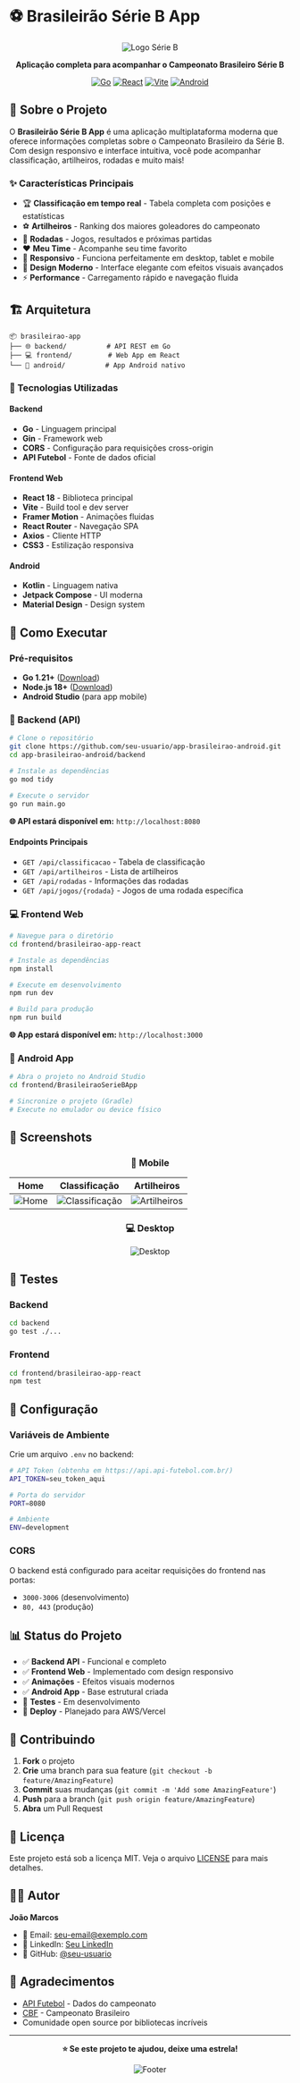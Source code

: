 # ⚽ Brasileirão Série B App

<div align="center">

![Logo Série B](frontend/brasileirao-app-react/src/assets/logo-serie-b.png)

**Aplicação completa para acompanhar o Campeonato Brasileiro Série B**

[![Go](https://img.shields.io/badge/Go-1.21+-00ADD8?style=for-the-badge&logo=go&logoColor=white)](https://golang.org/)
[![React](https://img.shields.io/badge/React-18+-61DAFB?style=for-the-badge&logo=react&logoColor=black)](https://reactjs.org/)
[![Vite](https://img.shields.io/badge/Vite-5+-646CFF?style=for-the-badge&logo=vite&logoColor=white)](https://vitejs.dev/)
[![Android](https://img.shields.io/badge/Android-Kotlin-3DDC84?style=for-the-badge&logo=android&logoColor=white)](https://developer.android.com/)

</div>

## 🌟 Sobre o Projeto

O **Brasileirão Série B App** é uma aplicação multiplataforma moderna que oferece informações completas sobre o Campeonato Brasileiro da Série B. Com design responsivo e interface intuitiva, você pode acompanhar classificação, artilheiros, rodadas e muito mais!

### ✨ Características Principais

- 🏆 **Classificação em tempo real** - Tabela completa com posições e estatísticas
- ⚽ **Artilheiros** - Ranking dos maiores goleadores do campeonato
- 📅 **Rodadas** - Jogos, resultados e próximas partidas
- ❤️ **Meu Time** - Acompanhe seu time favorito
- 📱 **Responsivo** - Funciona perfeitamente em desktop, tablet e mobile
- 🎨 **Design Moderno** - Interface elegante com efeitos visuais avançados
- ⚡ **Performance** - Carregamento rápido e navegação fluida

## 🏗️ Arquitetura

```
📦 brasileirao-app
├── 🌐 backend/          # API REST em Go
├── 💻 frontend/         # Web App em React
└── 📱 android/          # App Android nativo
```

### 🔧 Tecnologias Utilizadas

#### Backend
- **Go** - Linguagem principal
- **Gin** - Framework web
- **CORS** - Configuração para requisições cross-origin
- **API Futebol** - Fonte de dados oficial

#### Frontend Web
- **React 18** - Biblioteca principal
- **Vite** - Build tool e dev server
- **Framer Motion** - Animações fluidas
- **React Router** - Navegação SPA
- **Axios** - Cliente HTTP
- **CSS3** - Estilização responsiva

#### Android
- **Kotlin** - Linguagem nativa
- **Jetpack Compose** - UI moderna
- **Material Design** - Design system

## 🚀 Como Executar

### Pré-requisitos

- **Go 1.21+** ([Download](https://golang.org/dl/))
- **Node.js 18+** ([Download](https://nodejs.org/))
- **Android Studio** (para app mobile)

### 🎯 Backend (API)

```bash
# Clone o repositório
git clone https://github.com/seu-usuario/app-brasileirao-android.git
cd app-brasileirao-android/backend

# Instale as dependências
go mod tidy

# Execute o servidor
go run main.go
```

**🌐 API estará disponível em:** `http://localhost:8080`

#### Endpoints Principais
- `GET /api/classificacao` - Tabela de classificação
- `GET /api/artilheiros` - Lista de artilheiros
- `GET /api/rodadas` - Informações das rodadas
- `GET /api/jogos/{rodada}` - Jogos de uma rodada específica

### 💻 Frontend Web

```bash
# Navegue para o diretório
cd frontend/brasileirao-app-react

# Instale as dependências
npm install

# Execute em desenvolvimento
npm run dev

# Build para produção
npm run build
```

**🌐 App estará disponível em:** `http://localhost:3000`

### 📱 Android App

```bash
# Abra o projeto no Android Studio
cd frontend/BrasileiraoSerieBApp

# Sincronize o projeto (Gradle)
# Execute no emulador ou device físico
```

## 🎨 Screenshots

<div align="center">

### 📱 Mobile
| Home | Classificação | Artilheiros |
|------|---------------|-------------|
| ![Home](docs/screenshots/mobile-home.png) | ![Classificação](docs/screenshots/mobile-classificacao.png) | ![Artilheiros](docs/screenshots/mobile-artilheiros.png) |

### 💻 Desktop
![Desktop](docs/screenshots/desktop-overview.png)

</div>

## 🧪 Testes

### Backend
```bash
cd backend
go test ./...
```

### Frontend
```bash
cd frontend/brasileirao-app-react
npm test
```

## 🔧 Configuração

### Variáveis de Ambiente

Crie um arquivo `.env` no backend:

```bash
# API Token (obtenha em https://api.api-futebol.com.br/)
API_TOKEN=seu_token_aqui

# Porta do servidor
PORT=8080

# Ambiente
ENV=development
```

### CORS
O backend está configurado para aceitar requisições do frontend nas portas:
- `3000-3006` (desenvolvimento)
- `80, 443` (produção)

## 📊 Status do Projeto

- ✅ **Backend API** - Funcional e completo
- ✅ **Frontend Web** - Implementado com design responsivo
- ✅ **Animações** - Efeitos visuais modernos
- ✅ **Android App** - Base estrutural criada
- 🔄 **Testes** - Em desenvolvimento
- 🔄 **Deploy** - Planejado para AWS/Vercel

## 🤝 Contribuindo

1. **Fork** o projeto
2. **Crie** uma branch para sua feature (`git checkout -b feature/AmazingFeature`)
3. **Commit** suas mudanças (`git commit -m 'Add some AmazingFeature'`)
4. **Push** para a branch (`git push origin feature/AmazingFeature`)
5. **Abra** um Pull Request

## 📝 Licença

Este projeto está sob a licença MIT. Veja o arquivo [LICENSE](LICENSE) para mais detalhes.

## 👨‍💻 Autor

**João Marcos**
- 📧 Email: [seu-email@exemplo.com](mailto:seu-email@exemplo.com)
- 💼 LinkedIn: [Seu LinkedIn](https://linkedin.com/in/seu-perfil)
- 🐙 GitHub: [@seu-usuario](https://github.com/seu-usuario)

## 🙏 Agradecimentos

- [API Futebol](https://api.api-futebol.com.br/) - Dados do campeonato
- [CBF](https://www.cbf.com.br/) - Campeonato Brasileiro
- Comunidade open source por bibliotecas incríveis

---

<div align="center">

**⭐ Se este projeto te ajudou, deixe uma estrela!**

![Footer](https://img.shields.io/badge/Made%20with-❤️-red?style=for-the-badge)

</div>